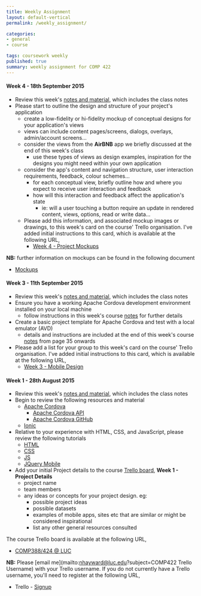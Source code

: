 ```yaml
---
title: Weekly Assignment
layout: default-vertical
permalink: /weekly_assignment/

categories:
- general
- course

tags: coursework weekly
published: true
summary: weekly assignment for COMP 422
---
```


#### Week 4 - 18th September 2015

* Review this week's [notes and material](/notes), which includes the class notes
* Please start to outline the design and structure of your project's application
  * create a low-fidelity or hi-fidelity mockup of conceptual designs for your application's views
  * views can include content pages/screens, dialogs, overlays, admin/account screens...
  * consider the views from the **AirBNB** app we briefly discussed at the end of this week's class
    * use these types of views as design examples, inspiration for the designs you might need within your own application
  * consider the app's content and navigation structure, user interaction requirements, feedback, colour schemes...
    * for each conceptual view, briefly outline how and where you expect to receive user interaction and feedback
    * how will this interaction and feedback affect the application's state
      * ie: will a user touching a button require an update in rendered content, views, options, read or write data...
  * Please add this information, and associated mockup images or drawings, to this week's card on the course' Trello organisation. I've added initial instructions to this card, which is available at the following URL,
    * [Week 4 - Project Mockups](https://trello.com/b/8L102jNU/week-4-project-mockups)

**NB:** further information on mockups can be found in the following document

  * [Mockups](/assets/docs/comp422-mockups.pdf)

#### Week 3 - 11th September 2015

* Review this week's [notes and material](/notes), which includes the class notes
* Ensure you have a working Apache Cordova development environment installed on your local machine
  * follow instructions in this week's course [notes](/notes) for further details
* Create a basic project template for Apache Cordova and test with a local emulator (AVD)
  * details and instructions are included at the end of this week's course [notes](/notes) from page 35 onwards
* Please add a list for your group to this week's card on the course' Trello organisation. I've added initial instructions to this card, which is available at the following URL,
  * [Week 3 - Mobile Design](https://trello.com/b/y3Fufy3O/week-3-mobile-design)

#### Week 1 - 28th August 2015

* Review this week's [notes and material](/notes), which includes the class notes
* Begin to review the following resources and material
  * [Apache Cordova](https://cordova.apache.org/)
    * [Apache Cordova API](http://docs.cordova.io)
    * [Apache Cordova GitHub](https://github.com/apache?utf8=%E2%9C%93&query=cordova)
  * [Ionic](http://ionic.io/)
* Relative to your experience with HTML, CSS, and JavaScript, please review the following tutorials
  * [HTML](http://www.w3schools.com/html/default.asp)
  * [CSS](http://www.w3schools.com/css/default.asp)
  * [JS](http://www.w3schools.com/js/default.asp)
  * [JQuery Mobile](http://www.w3schools.com/jquerymobile/default.asp)
* Add your initial Project details to the course [Trello board](https://trello.com/comp388422luc), **Week 1 - Project Details**
  * project name
  * team members
  * any ideas or concepts for your project design. eg:
    * possible project ideas
    * possible datasets
    * examples of mobile apps, sites etc that are similar or might be considered inspirational
    * list any other general resources consulted

The course Trello board is available at the following URL,

* [COMP388/424 @ LUC](https://trello.com/comp388422luc)

**NB:** Please [email me](mailto:nhayward@luc.edu?subject=COMP422 Trello Username) with your Trello username. If you do not currently have a Trello username, you'll need to register at the following URL,

* Trello - [Signup](https://trello.com/signup)
